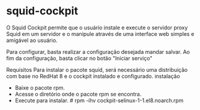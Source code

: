 # squid-cockpit

O Squid Cockpit permite que o usuário instale e execute o servidor proxy Squid em um servidor e o manipule através de uma interface web simples e amigável ao usuário.

Para configurar, basta realizar a configuração desejada mandar salvar.
Ao fim da configuração, basta clicar no botão "Iniciar serviço"

Requisitos
  Para instalar o pacote squid, será necessário uma distribuição com base no RedHat 8 e o cockpit instalado e configurado.
instalação
- Baixe o pacote rpm.
- Acesse o diretório onde o pacote rpm se encontra.
- Execute para instalar. # rpm -ihv cockpit-selinux-1-1.el8.noarch.rpm

